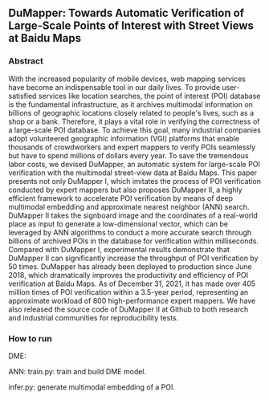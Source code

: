 
## DuMapper: Towards Automatic Verification of Large-Scale Points of Interest with Street Views at Baidu Maps

### Abstract
With the increased popularity of mobile devices, web mapping services have become an indispensable tool in our daily lives. To provide user-satisfied services like location searches, the point of interest (POI) database is the fundamental infrastructure, as it archives multimodal information on billions of geographic locations closely related to people's lives, such as a shop or a bank. Therefore, it plays a vital role in verifying the correctness of a large-scale POI database. To achieve this goal, many industrial companies adopt volunteered geographic information (VGI) platforms that enable thousands of crowdworkers and expert mappers to verify POIs seamlessly but have to spend millions of dollars every year. 
To save the tremendous labor costs, we devised DuMapper, an automatic system for large-scale POI verification with the multimodal street-view data at Baidu Maps. This paper presents not only DuMapper I, which imitates the process of POI verification conducted by expert mappers but also proposes DuMapper II, a highly efficient framework to accelerate POI verification by means of deep multimodal embedding and approximate nearest neighbor (ANN) search. DuMapper II takes the signboard image and the coordinates of a real-world place as input to generate a low-dimensional vector, which can be leveraged by ANN algorithms to conduct a more accurate search through billions of archived POIs in the database for verification within milliseconds. Compared with DuMapper I, experimental results demonstrate that DuMapper II can significantly increase the throughput of POI verification by 50 times. DuMapper has already been deployed to production since June 2018, which dramatically improves the productivity and efficiency of POI verification at Baidu Maps. As of December 31, 2021, it has made over 405 million times of POI verification within a 3.5-year period, representing an approximate workload of 800 high-performance expert mappers. We have also released the source code of DuMapper II at Github to both research and industrial communities for reproducibility tests.

### How to run

DME:

ANN:
train.py: train and build DME model.

infer.py: generate multimodal embedding of a POI.


